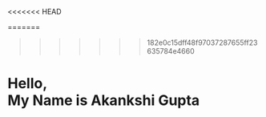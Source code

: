 <<<<<<< HEAD


=======

>>>>>>> 182e0c15dff48f97037287655ff23635784e4660
<h1> Hello,<br> My Name is Akankshi Gupta </h1> 
